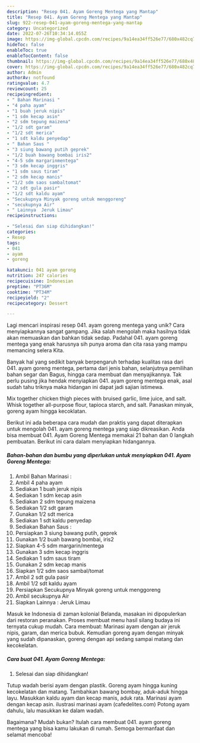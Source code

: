 ```yaml
---
description: "Resep 041. Ayam Goreng Mentega yang Mantap"
title: "Resep 041. Ayam Goreng Mentega yang Mantap"
slug: 922-resep-041-ayam-goreng-mentega-yang-mantap
category: Uncategorized
date: 2022-07-26T10:34:14.055Z
image: https://img-global.cpcdn.com/recipes/9a14ea34ff526e77/680x482cq70/041-ayam-goreng-mentega-foto-resep-utama.jpg
hideToc: false
enableToc: true
enableTocContent: false
thumbnail: https://img-global.cpcdn.com/recipes/9a14ea34ff526e77/680x482cq70/041-ayam-goreng-mentega-foto-resep-utama.jpg
cover: https://img-global.cpcdn.com/recipes/9a14ea34ff526e77/680x482cq70/041-ayam-goreng-mentega-foto-resep-utama.jpg
author: Admin
authorAv: notfound
ratingvalue: 4.7
reviewcount: 25
recipeingredient:
- " Bahan Marinasi "
- "4 paha ayam"
- "1 buah jeruk nipis"
- "1 sdm kecap asin"
- "2 sdm tepung maizena"
- "1/2 sdt garam"
- "1/2 sdt merica"
- "1 sdt kaldu penyedap"
- " Bahan Saus "
- "3 siung bawang putih geprek"
- "1/2 buah bawang bombai iris2"
- "4-5 sdm margarinmentega"
- "3 sdm kecap inggris"
- "1 sdm saus tiram"
- "2 sdm kecap manis"
- "1/2 sdm saos sambaltomat"
- "2 sdt gula pasir"
- "1/2 sdt kaldu ayam"
- "Secukupnya Minyak goreng untuk menggoreng"
- "secukupnya Air"
- " Lainnya  Jeruk Limau"
recipeinstructions:

- "Selesai dan siap dihidangkan!"
categories:
- Resep
tags:
- 041
- ayam
- goreng

katakunci: 041 ayam goreng 
nutrition: 247 calories
recipecuisine: Indonesian
preptime: "PT36M"
cooktime: "PT34M"
recipeyield: "2"
recipecategory: Dessert

---
```





Lagi mencari inspirasi resep 041. ayam goreng mentega yang unik? Cara menyiapkannya sangat gampang. Jika salah mengolah maka hasilnya tidak akan memuaskan dan bahkan tidak sedap. Padahal 041. ayam goreng mentega yang enak harusnya sih punya aroma dan cita rasa yang mampu memancing selera Kita.





Banyak hal yang sedikit banyak berpengaruh terhadap kualitas rasa dari 041. ayam goreng mentega, pertama dari jenis bahan, selanjutnya pemilihan bahan segar dan Bagus, hingga cara membuat dan menyajikannya. Tak perlu pusing jika hendak menyiapkan 041. ayam goreng mentega enak,      asal sudah tahu triknya maka hidangan ini dapat jadi sajian istimewa.














Mix together chicken thigh pieces with bruised garlic, lime juice, and salt. Whisk together all-purpose flour, tapioca starch, and salt. Panaskan minyak, goreng ayam hingga kecoklatan.






Berikut ini ada beberapa cara mudah dan praktis yang dapat diterapkan untuk mengolah 041. ayam goreng mentega yang siap dikreasikan. Anda bisa membuat 041. Ayam Goreng Mentega memakai 21 bahan dan 0 langkah pembuatan. Berikut ini cara dalam menyiapkan hidangannya.

<!--inarticleads1-->

##### Bahan-bahan dan bumbu yang diperlukan untuk menyiapkan 041. Ayam Goreng Mentega:

1. Ambil  Bahan Marinasi :
1. Ambil 4 paha ayam
1. Sediakan 1 buah jeruk nipis
1. Sediakan 1 sdm kecap asin
1. Sediakan 2 sdm tepung maizena
1. Sediakan 1/2 sdt garam
1. Gunakan 1/2 sdt merica
1. Sediakan 1 sdt kaldu penyedap
1. Sediakan  Bahan Saus :
1. Persiapkan 3 siung bawang putih, geprek
1. Gunakan 1/2 buah bawang bombai, iris2
1. Siapkan 4-5 sdm margarin/mentega
1. Gunakan 3 sdm kecap inggris
1. Sediakan 1 sdm saus tiram
1. Gunakan 2 sdm kecap manis
1. Siapkan 1/2 sdm saos sambal/tomat
1. Ambil 2 sdt gula pasir
1. Ambil 1/2 sdt kaldu ayam
1. Persiapkan Secukupnya Minyak goreng untuk menggoreng
1. Ambil secukupnya Air
1. Siapkan  Lainnya : Jeruk Limau


Masuk ke Indonesia di zaman kolonial Belanda, masakan ini dipopulerkan dari restoran peranakan. Proses membuat menu hasil silang budaya ini ternyata cukup mudah. Cara membuat: Marinasi ayam dengan air jeruk nipis, garam, dan merica bubuk. Kemudian goreng ayam dengan minyak yang sudah dipanaskan, goreng dengan api sedang sampai matang dan kecokelatan. 

<!--inarticleads2-->

##### Cara buat 041. Ayam Goreng Mentega:


1. Selesai dan siap dihidangkan!

Tutup wadah berisi ayam dengan plastik. Goreng ayam hingga kuning kecokelatan dan matang. Tambahkan bawang bombay, aduk-aduk hingga layu. Masukkan kaldu ayam dan kecap manis, aduk rata. Marinasi ayam dengan kecap asin. ilustrasi marinasi ayam (cafedelites.com) Potong ayam dahulu, lalu masukkan ke dalam wadah. 

Bagaimana? Mudah bukan? Itulah cara membuat 041. ayam goreng mentega yang bisa kamu lakukan di rumah. Semoga bermanfaat dan selamat mencoba!
